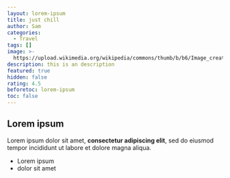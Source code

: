 ```yaml
---
layout: lorem-ipsum
title: just chill
author: Sam
categories:
  - Travel
tags: []
image: >-
  https://upload.wikimedia.org/wikipedia/commons/thumb/b/b6/Image_created_with_a_mobile_phone.png/1200px-Image_created_with_a_mobile_phone.png
description: this is an description
featured: true
hidden: false
rating: 4.5
beforetoc: lorem-ipsum
toc: false
---
```

## Lorem ipsum

Lorem ipsum dolor sit amet, **consectetur adipiscing elit**, sed do eiusmod tempor incididunt ut labore et dolore magna aliqua.

- Lorem ipsum
- dolor sit amet